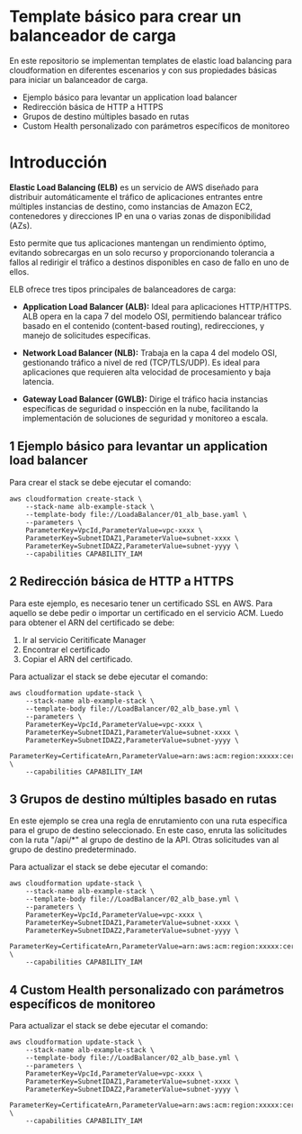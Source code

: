 # Template básico para crear un balanceador de carga

En este repositorio se implementan templates de elastic load balancing para cloudformation en diferentes escenarios y con sus propiedades básicas para iniciar un balanceador de carga.

- Ejemplo básico para levantar un application load balancer
- Redirección básica de HTTP a HTTPS
- Grupos de destino múltiples basado en rutas
- Custom Health personalizado con parámetros específicos de monitoreo

# Introducción

**Elastic Load Balancing (ELB)** es un servicio de AWS diseñado para distribuir automáticamente el tráfico de aplicaciones entrantes entre múltiples instancias de destino, como instancias de Amazon EC2, contenedores y direcciones IP en una o varias zonas de disponibilidad (AZs).

Esto permite que tus aplicaciones mantengan un rendimiento óptimo, evitando sobrecargas en un solo recurso y proporcionando tolerancia a fallos al redirigir el tráfico a destinos disponibles en caso de fallo en uno de ellos.

ELB ofrece tres tipos principales de balanceadores de carga:

- **Application Load Balancer (ALB):** Ideal para aplicaciones HTTP/HTTPS. ALB opera en la capa 7 del modelo OSI, permitiendo balancear tráfico basado en el contenido (content-based routing), redirecciones, y manejo de solicitudes específicas.

- **Network Load Balancer (NLB):** Trabaja en la capa 4 del modelo OSI, gestionando tráfico a nivel de red (TCP/TLS/UDP). Es ideal para aplicaciones que requieren alta velocidad de procesamiento y baja latencia.

- **Gateway Load Balancer (GWLB):** Dirige el tráfico hacia instancias específicas de seguridad o inspección en la nube, facilitando la implementación de soluciones de seguridad y monitoreo a escala.

## 1 Ejemplo básico para levantar un application load balancer

Para crear el stack se debe ejecutar el comando:

```
aws cloudformation create-stack \
    --stack-name alb-example-stack \
    --template-body file://LoadaBalancer/01_alb_base.yaml \
    --parameters \
    ParameterKey=VpcId,ParameterValue=vpc-xxxx \
    ParameterKey=SubnetIDAZ1,ParameterValue=subnet-xxxx \
    ParameterKey=SubnetIDAZ2,ParameterValue=subnet-yyyy \
    --capabilities CAPABILITY_IAM
```

## 2 Redirección básica de HTTP a HTTPS

Para este ejemplo, es necesario tener un certificado SSL en AWS. Para aquello se debe pedir o importar un certificado en el servicio ACM. Luedo para obtener el ARN del certificado se debe:

1. Ir al servicio Ceritificate Manager
2. Encontrar el certificado
3. Copiar el ARN del certificado.

Para actualizar el stack se debe ejecutar el comando:

```
aws cloudformation update-stack \
    --stack-name alb-example-stack \
    --template-body file://LoadBalancer/02_alb_base.yml \
    --parameters \
    ParameterKey=VpcId,ParameterValue=vpc-xxxx \
    ParameterKey=SubnetIDAZ1,ParameterValue=subnet-xxxx \
    ParameterKey=SubnetIDAZ2,ParameterValue=subnet-yyyy \
    ParameterKey=CertificateArn,ParameterValue=arn:aws:acm:region:xxxxx:certificate/xxxxxxxx \
    --capabilities CAPABILITY_IAM
```

## 3 Grupos de destino múltiples basado en rutas

En este ejemplo se crea una regla de enrutamiento con una ruta específica para el grupo de destino seleccionado. En este caso, enruta las solicitudes con la ruta "/api/*" al grupo de destino de la API. Otras solicitudes van al grupo de destino predeterminado.

Para actualizar el stack se debe ejecutar el comando:

```
aws cloudformation update-stack \
    --stack-name alb-example-stack \
    --template-body file://LoadBalancer/02_alb_base.yml \
    --parameters \
    ParameterKey=VpcId,ParameterValue=vpc-xxxx \
    ParameterKey=SubnetIDAZ1,ParameterValue=subnet-xxxx \
    ParameterKey=SubnetIDAZ2,ParameterValue=subnet-yyyy \
    ParameterKey=CertificateArn,ParameterValue=arn:aws:acm:region:xxxxx:certificate/xxxxxxxx \
    --capabilities CAPABILITY_IAM
```

## 4 Custom Health personalizado con parámetros específicos de monitoreo

Para actualizar el stack se debe ejecutar el comando:

```
aws cloudformation update-stack \
    --stack-name alb-example-stack \
    --template-body file://LoadBalancer/02_alb_base.yml \
    --parameters \
    ParameterKey=VpcId,ParameterValue=vpc-xxxx \
    ParameterKey=SubnetIDAZ1,ParameterValue=subnet-xxxx \
    ParameterKey=SubnetIDAZ2,ParameterValue=subnet-yyyy \
    ParameterKey=CertificateArn,ParameterValue=arn:aws:acm:region:xxxxx:certificate/xxxxxxxx \
    --capabilities CAPABILITY_IAM
```